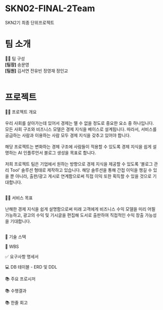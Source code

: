 # SKN02-FINAL-2Team
SKN2기 최종 단위프로젝트



#  팀 소개
👩‍🏫 팀 구성 <br/>
<strong>[팀장]</strong> 송문영 <br/>
<strong>[팀원]</strong> 김서연 전유빈 정영재 정인교
<br/><br/>


#  프로젝트


👨‍🏫 프로젝트 개요</br></br>
우리 사회를 살아가는데 있어서 경제는 뗄 수 없을 정도로 중요한 요소 중 하나입니다. 모든 사회 구조와 비즈니스 모델은 경제 지식을 베이스로 설계됩니다. 따라서, 서비스를 공급하는 사람과 이용하는 사람 모두 경제 지식을 갖추고 있어야 합니다.</br></br>
해당 프로젝트는 변화하는 경제 구조에 사람들이 적용할 수 있도록 경제 지식을 쉽게 설명하는 AI 인플루언서 블로그 생성을 목표로 합니다.</br></br>
저희 프로젝트 팀은 기업에서 원하는 방향으로 경제 지식을 제공할 수 있도록 '블로그 관리 Tool' 솔루션 형태로 제작하고 있습니다. 해당 솔루션을 통해 간접 이익을 챙길 수 있을 뿐 아니라, 출판/광고 게시로 연계함으로써 직접 이익 또한 획득할 수 있을 것으로 기대합니다.</br></br>

👩‍🏫 서비스 목표</br></br>
난해한 경제 지식을 쉽게 설명함으로써 미래 고객에게 비즈니스 수익 모델을 미리 어필 가능하고, 광고의 수익 및 기시글을 편집해 도서로 출판하여 직접적인 수익 창출 가능성을 기대합니다.</br></br>


🔨 기술 스택


📝 WBS


✅ 요구사항 명세서


💻 DB 테이블 - ERD 및 DDL


📚 주요 프로시저


📚 수행결과


📚 한줄 회고
